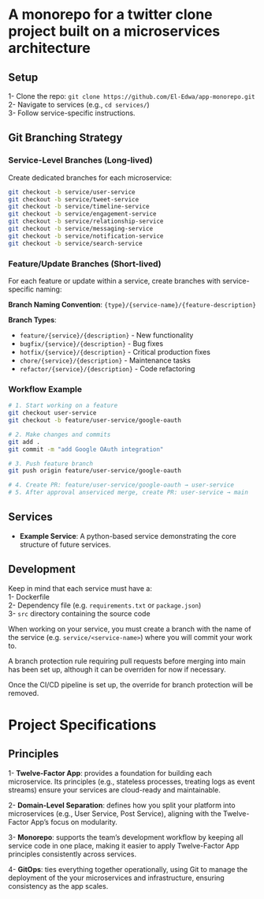 # A monorepo for a twitter clone project built on a microservices architecture

## Setup
1- Clone the repo: `git clone https://github.com/El-Edwa/app-monorepo.git`\
2- Navigate to services (e.g., `cd services/`)\
3- Follow service-specific instructions.


## Git Branching Strategy

### Service-Level Branches (Long-lived)

Create dedicated branches for each microservice:

```bash
git checkout -b service/user-service
git checkout -b service/tweet-service
git checkout -b service/timeline-service
git checkout -b service/engagement-service
git checkout -b service/relationship-service
git checkout -b service/messaging-service
git checkout -b service/notification-service
git checkout -b service/search-service
```

### Feature/Update Branches (Short-lived)

For each feature or update within a service, create branches with service-specific naming:

**Branch Naming Convention**: `{type}/{service-name}/{feature-description}`

**Branch Types**:

- `feature/{service}/{description}` - New functionality
- `bugfix/{service}/{description}` - Bug fixes
- `hotfix/{service}/{description}` - Critical production fixes
- `chore/{service}/{description}` - Maintenance tasks
- `refactor/{service}/{description}` - Code refactoring


### Workflow Example

```bash
# 1. Start working on a feature
git checkout user-service
git checkout -b feature/user-service/google-oauth

# 2. Make changes and commits
git add .
git commit -m "add Google OAuth integration"

# 3. Push feature branch
git push origin feature/user-service/google-oauth

# 4. Create PR: feature/user-service/google-oauth → user-service
# 5. After approval anserviced merge, create PR: user-service → main
```

## Services
- **Example Service**: A python-based service demonstrating the core structure of future services.

## Development
Keep in mind that each service must have a:\
1- Dockerfile\
2- Dependency file (e.g. `requirements.txt` or `package.json`)\
3- `src` directory containing the source code

When working on your service, you must create a branch with the name of the service (e.g. `service/<service-name>`) where you will commit your work to.

A branch protection rule requiring pull requests before merging into main has been set up, although it can be overriden for now if necessary.

Once the CI/CD pipeline is set up, the override for branch protection will be removed.

# Project Specifications

## Principles
1- **Twelve-Factor App**: provides a foundation for building each microservice. Its principles (e.g., stateless processes, treating logs as event streams) ensure your services are cloud-ready and maintainable.

2- **Domain-Level Separation**: defines how you split your platform into microservices (e.g., User Service, Post Service), aligning with the Twelve-Factor App’s focus on modularity.

3- **Monorepo**: supports the team’s development workflow by keeping all service code in one place, making it easier to apply Twelve-Factor App principles consistently across services.

4- **GitOps**: ties everything together operationally, using Git to manage the deployment of the your microservices and infrastructure, ensuring consistency as the app scales.
